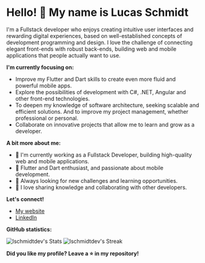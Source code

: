 # Hello! 👋 My name is Lucas Schmidt


I'm a Fullstack developer who enjoys creating intuitive user interfaces and rewarding digital experiences, based on well-established concepts of development programming and design. I love the challenge of connecting elegant front-ends with robust back-ends, building web and mobile applications that people actually want to use.

**I'm currently focusing on:**

  * Improve my Flutter and Dart skills to create even more fluid and powerful mobile apps.
  * Explore the possibilities of development with C#, .NET, Angular and other front-end technologies.
  * To deepen my knowledge of software architecture, seeking scalable and efficient solutions. And to improve my project management, whether professional or personal.
  * Collaborate on innovative projects that allow me to learn and grow as a developer.

**A bit more about me:**

  * 🔭 I'm currently working as a Fullstack Developer, building high-quality web and mobile applications.
  * 🌱 Flutter and Dart enthusiast, and passionate about mobile development.
  * 🤔 Always looking for new challenges and learning opportunities.
  * 💬 I love sharing knowledge and collaborating with other developers.

**Let's connect!**

  * [My website](https://lschmidt.tech/#/home)
  * [LinkedIn](https://www.linkedin.com/in/lucasschmidt-459050182/)

**GitHub statistics:**

![lschmidtdev's Stats](https://github-readme-stats.vercel.app/api?username=lschmidtdev&theme=vue-dark&show_icons=true&hide_border=false&count_private=true)
![lschmidtdev's Streak](https://github-readme-streak-stats.herokuapp.com/?user=lschmidtdev&theme=vue-dark&hide_border=false)

**Did you like my profile? Leave a ⭐ in my repository!**
